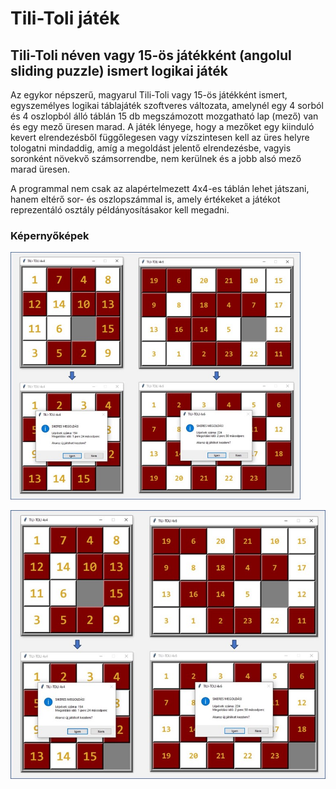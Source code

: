 # Tili-Toli játék
## Tili-Toli néven vagy 15-ös játékként (angolul sliding puzzle) ismert logikai játék
Az egykor népszerű, magyarul Tili-Toli vagy 15-ös játékként ismert, egyszemélyes logikai táblajáték szoftveres változata, amelynél egy 4 sorból és 4 oszlopból álló táblán 15 db megszámozott mozgatható lap (mező) van és egy mező üresen marad. A játék lényege, hogy a mezőket egy kiinduló kevert elrendezésből függőlegesen vagy vízszintesen kell az üres helyre tologatni mindaddig, amíg a megoldást jelentő elrendezésbe, vagyis soronként növekvő számsorrendbe, nem kerülnek és a jobb alsó mező marad üresen.

A programmal nem csak az alapértelmezett 4x4-es táblán lehet játszani, hanem eltérő sor- és oszlopszámmal is, amely értékeket a játékot reprezentáló osztály példányosításakor kell megadni.


### Képernyőképek
<img src="https://github.com/pythontudasepites/Sliding_puzzle/blob/main/sliding_puzlle_screenshot_github.jpg" width="464" height="396">

![Toli-Toli](sliding_puzlle_screenshot_github.jpg)
